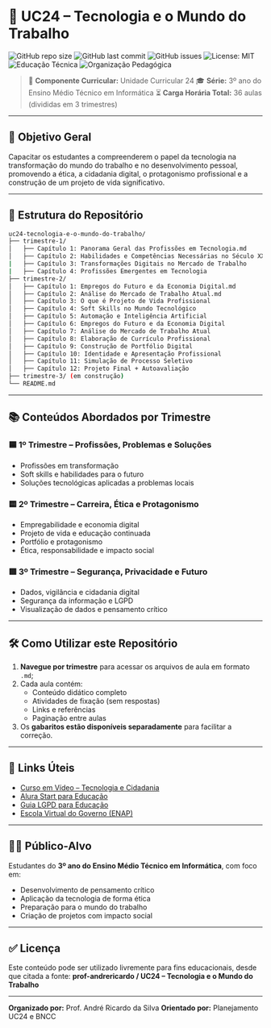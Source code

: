 # 💼 UC24 – Tecnologia e o Mundo do Trabalho

![GitHub repo size](https://img.shields.io/github/repo-size/prof-andrericardo/uc24-tecnologia-e-o-mundo-do-trabalho?style=flat-square)
![GitHub last commit](https://img.shields.io/github/last-commit/prof-andrericardo/uc24-tecnologia-e-o-mundo-do-trabalho?style=flat-square)
![GitHub issues](https://img.shields.io/github/issues/prof-andrericardo/uc24-tecnologia-e-o-mundo-do-trabalho?style=flat-square)
![License: MIT](https://img.shields.io/badge/License-MIT-blue.svg?style=flat-square)
![Educação Técnica](https://img.shields.io/badge/Ensino-T%C3%A9cnico-blueviolet?style=flat-square)
![Organização Pedagógica](https://img.shields.io/badge/Organiza%C3%A7%C3%A3o-Pedag%C3%B3gica-important?style=flat-square)

> 📘 **Componente Curricular:** Unidade Curricular 24
> 🎓 **Série:** 3º ano do Ensino Médio Técnico em Informática
> ⏳ **Carga Horária Total:** 36 aulas (divididas em 3 trimestres)

---

## 🎯 Objetivo Geral

Capacitar os estudantes a compreenderem o papel da tecnologia na transformação do mundo do trabalho e no desenvolvimento pessoal, promovendo a ética, a cidadania digital, o protagonismo profissional e a construção de um projeto de vida significativo.

---

## 📁 Estrutura do Repositório

```bash
uc24-tecnologia-e-o-mundo-do-trabalho/
├── trimestre-1/
│   ├── Capítulo 1: Panorama Geral das Profissões em Tecnologia.md
│   ├── Capítulo 2: Habilidades e Competências Necessárias no Século XXI.md
|	├── Capítulo 3: Transformações Digitais no Mercado de Trabalho
|	├── Capítulo 4: Profissões Emergentes em Tecnologia
├── trimestre-2/
│   ├── Capítulo 1: Empregos do Futuro e da Economia Digital.md
│   ├── Capítulo 2: Análise do Mercado de Trabalho Atual.md
│   ├── Capítulo 3: O que é Projeto de Vida Profissional
│   ├── Capítulo 4: Soft Skills no Mundo Tecnológico
│   ├── Capítulo 5: Automação e Inteligência Artificial
│   ├── Capítulo 6: Empregos do Futuro e da Economia Digital
│   ├── Capítulo 7: Análise do Mercado de Trabalho Atual
│   ├── Capítulo 8: Elaboração de Currículo Profissional
│   ├── Capítulo 9: Construção de Portfólio Digital
│   ├── Capítulo 10: Identidade e Apresentação Profissional
│   ├── Capítulo 11: Simulação de Processo Seletivo
│   ├── Capítulo 12: Projeto Final + Autoavaliação
├── trimestre-3/ (em construção)
└── README.md
```

---

## 📚 Conteúdos Abordados por Trimestre

### 🟦 1º Trimestre – Profissões, Problemas e Soluções

- Profissões em transformação
- Soft skills e habilidades para o futuro
- Soluções tecnológicas aplicadas a problemas locais

### 🟨 2º Trimestre – Carreira, Ética e Protagonismo

- Empregabilidade e economia digital
- Projeto de vida e educação continuada
- Portfólio e protagonismo
- Ética, responsabilidade e impacto social

### 🟥 3º Trimestre – Segurança, Privacidade e Futuro

- Dados, vigilância e cidadania digital
- Segurança da informação e LGPD
- Visualização de dados e pensamento crítico

---

## 🛠️ Como Utilizar este Repositório

1. **Navegue por trimestre** para acessar os arquivos de aula em formato `.md`;
2. Cada aula contém:
   - Conteúdo didático completo
   - Atividades de fixação (sem respostas)
   - Links e referências
   - Paginação entre aulas
3. Os **gabaritos estão disponíveis separadamente** para facilitar a correção.

---

## 🔗 Links Úteis

- [Curso em Vídeo – Tecnologia e Cidadania](https://www.cursoemvideo.com/)
- [Alura Start para Educação](https://start.alura.com.br/)
- [Guia LGPD para Educação](https://www.gov.br/secretariageral/pt-br/lgpd)
- [Escola Virtual do Governo (ENAP)](https://www.escolavirtual.gov.br/)

---

## 👨‍🏫 Público-Alvo

Estudantes do **3º ano do Ensino Médio Técnico em Informática**, com foco em:

- Desenvolvimento de pensamento crítico
- Aplicação da tecnologia de forma ética
- Preparação para o mundo do trabalho
- Criação de projetos com impacto social

---

## ✅ Licença

Este conteúdo pode ser utilizado livremente para fins educacionais, desde que citada a fonte:
**prof-andrericardo / UC24 – Tecnologia e o Mundo do Trabalho**

---

**Organizado por:** Prof. André Ricardo da Silva
**Orientado por:** Planejamento UC24 e BNCC
